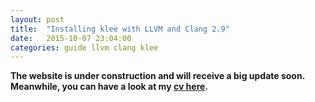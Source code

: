 ```yaml
---
layout: post
title:  "Installing klee with LLVM and Clang 2.9"
date:   2015-10-07 23:04:00
categories: guide llvm clang klee
---
```


**The website is under construction and will receive a big update soon. Meanwhile, you can have a look at my [cv here](/cv/).**



<!-- sudo apt-get update
sudo apt-get install -y build-essential curl python-minimal git bison flex bc libcap-dev git cmake libboost-all-dev valgrind libm4ri-dev libmysqlclient-dev libsqlite3-dev libtbb-dev libncurses5-dev libc6-dev-i386
echo export C_INCLUDE_PATH=/usr/include/x86_64-linux-gnu >> ~/.bashrc
echo export CPLUS_INCLUDE_PATH=/usr/include/x86_64-linux-gnu >> ~/.bashrc
sudo ln -sf /usr/lib/x86_64-linux-gnu /usr/lib64
cd /opt
sudo mkdir llvm
sudo chmod 777 llvm
sudo wget 'http://llvm.org/releases/2.9/llvm-gcc4.2-2.9-x86_64-linux.tar.bz2'

sudo tar -xjf llvm-gcc4.2-2.9-x86_64-linux.tar.bz2 
 sudo rm llvm-gcc4.2-2.9-x86_64-linux.tar.bz2 
sudo mv llvm-gcc4.2-2.9-x86_64-linux/ llvm-gcc
echo 'export PATH=$PATH:/opt/llvm-gcc/bin' >> ~/.bashrc
source ~/.bashrc

sudo wget -O - "http://llvm.org/releases/2.9/llvm-2.9.tgz" | sudo tar xzf -
sudo mv llvm-2.9/ llvm
sudo chmod -R 777 llvm

cd llvm
wget 'http://www.mail-archive.com/klee-dev@imperial.ac.uk/msg01302/unistd-llvm-2.9-jit.patch'
patch "lib/ExecutionEngine/JIT/Intercept.cpp" "unistd-llvm-2.9-jit.patch" 

cd tools
wget -O - "http://llvm.org/releases/2.9/clang-2.9.tgz" | tar xzf -
mv clang-2.9/ clang

wget "https://raw.githubusercontent.com/antiagainst/klee-build-scripts/master/ubuntu/2.9-stable/patches/clang-2.9-gcc.patch"
patch "clang/lib/Driver/ToolChains.cpp" clang-2.9-gcc.patch
rm clang-2.9-gcc.patch
cd ../

./configure --enable-optimized --enable-assertions
make
echo 'export PATH=$PATH:/opt/llvm/Release+Asserts/bin' >> ~/.bashrc
cd ..

sudo mkdir minisat
sudo chmod 777 minisat/
git clone https://github.com/stp/minisat.git minisat
cd minisat
mkdir build
cd build
cmake ..  
make
sudo make install
cd ../..
sudo mkdir stp
sudo chmod 777 stp/
git clone 'https://github.com/stp/stp.git' stp
cd stp
mkdir build
cd build
cmake -DBUILD_SHARED_LIBS:BOOL=OFF -DENABLE_PYTHON_INTERFACE:BOOL=OFF ..
make OPTIMIZE=-O2 CFLAGS_M32=
sudo make install
ulimit -s unlimited


cd ../..
sudo mkdir klee-uclibc
sudo chmod 777 klee-uclibc/
git clone --depth 1 --branch klee_0_9_29 'https://github.com/klee/klee-uclibc.git' klee-uclibc/
cd klee-uclibc/
./configure --with-llvm-config=/opt/llvm/Release+Asserts/bin/llvm-config --with-cc=/opt/llvm-gcc/bin/llvm-gcc --make-llvm-lib
make -j


cd ..
sudo mkdir klee
sudo chmod 777 klee
git clone 'https://github.com/klee/klee.git' klee

cd klee
./configure --with-llvm="/opt/llvm" --with-stp="/opt/stp/build" --with-uclibc="/opt/klee-uclibc" --enable-posix-runtime
make ENABLE_OPTIMIZED=1
echo 'export PATH=$PATH:/opt/klee/Release+Asserts/bin' >> ~/.bashrc
source ~/.bashrc
make check
make unittests


if fails 
echo 'export LD_LIBRARY_PATH=$LD_LIBRARY_PATH:/usr/local/lib' >> ~/.bashrc
 -->